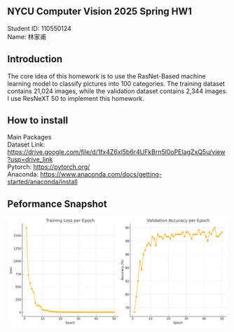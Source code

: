 ## NYCU Computer Vision 2025 Spring HW1  
Student ID: 110550124     
Name: 林家甫     

## Introduction 
The core idea of this homework is to use the RasNet-Based machine learning model to classify pictures into 100 categories. The training dataset contains 21,024 images, while the validation dataset contains 2,344 images. I use ResNeXT 50 to implement this homework.     

## How to install 
Main Packages   
Dataset Link: https://drive.google.com/file/d/1fx4Z6xl5b6r4UFkBrn5l0oPEIagZxQ5u/view?usp=drive_link       
Pytorch: https://pytorch.org/       
Anaconda: https://www.anaconda.com/docs/getting-started/anaconda/install      

## Peformance Snapshot 
![alt text](output.png)
